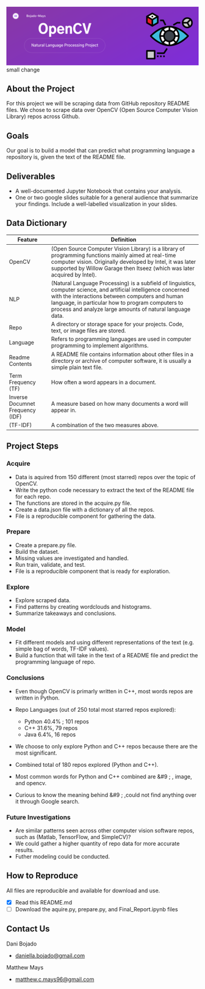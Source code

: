 ![Header](https://github.com/Bojado-Mays/OpenCV-NLP-Project/blob/main/images/OpenCV-3.png)
small change
## About the Project
For this project we will be scraping data from GitHub repository README files. We chose to scrape data over OpenCV (Open Source Computer Vision Library) repos across Github.  

## Goals
Our goal is to build a model that can predict what programming language a repository is, given the text of the README file.


## Deliverables
- A well-documented Jupyter Notebook that contains your analysis.
- One or two google slides suitable for a general audience that summarize your findings. Include a well-labelled visualization in your slides.


## Data Dictionary
| Feature | Definition |
|---------------------------|--------------------------------------------------|
| OpenCV            | (Open Source Computer Vision Library) is a library of programming functions mainly aimed at real-time computer vision. Originally developed by Intel, it was later supported by Willow Garage then Itseez (which was later acquired by Intel).|  
| NLP               | (Natural Language Processing) is a subfield of linguistics, computer science, and artificial intelligence concerned with the interactions between computers and human language, in particular how to program computers to process and analyze large amounts of natural language data. |  
| Repo              | A directory or storage space for your projects. Code, text, or image files are stored. |  
| Language          | Refers to programming languages are used in computer programming to implement algorithms. |
| Readme Contents   | A README file contains information about other files in a directory or archive of computer software, it is usually a simple plain text file. |
| Term Frequency (TF)   | How often a word appears in a document. |  
| Inverse Documnet Frequency (IDF)   | A measure based on how many documents a word will appear in. |  
| (TF-IDF)   | A combination of the two measures above. |  


## Project Steps
### Acquire
- Data is aquired from 150 different (most starred) repos over the topic of OpenCV.
- Write the python code necessary to extract the text of the README file for each repo. 
- The functions are stored in the acquire.py file.
- Create a data.json file with a dictionary of all the repos.
- File is a reproducible component for gathering the data.

### Prepare
- Create a prepare.py file. 
- Build the dataset.
- Missing values are investigated and handled.
- Run train, validate, and test.
- File is a reproducible component that is ready for exploration.

### Explore
- Explore scraped data.
- Find patterns by creating wordclouds and histograms.
- Summarize takeaways and conclusions.   

### Model
- Fit different models and using different representations of the text (e.g. simple bag of words, TF-IDF values).
- Build a function that will take in the text of a README file and predict the programming language of repo.

### Conclusions
- Even though OpenCV is primarly written in C++, most words repos are written in Python.  

- Repo Languages (out of 250 total most starred repos explored):  
    - Python 40.4% ; 101 repos
    - C++ 31.6%, 79 repos
    - Java 6.4%, 16 repos
    
- We choose to only explore Python and C++ repos because there are the most significant.
- Combined total of 180 repos explored (Python and C++).
- Most common words for Python and C++ combined are  &#9 ; , image, and opencv.
- Curious to know the meaning behind  &#9 ; ,could not find anything over it through Google search.

### Future Investigations
- Are similar patterns seen across other computer vision software repos, such as (Matlab, TensorFlow, and SimpleCV)?
- We could gather a higher quantity of repo data for more accurate results. 
- Futher modeling could be conducted.

## How to Reproduce
All files are reproducible and available for download and use.
- [x] Read this README.md
- [ ] Download the aquire.py, prepare.py, and Final_Report.ipynb files

## Contact Us 
Dani Bojado
- daniella.bojado@gmail.com 

Matthew Mays
- matthew.c.mays96@gmail.com
